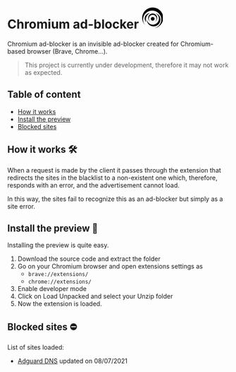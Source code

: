 # Chromium ad-blocker ![Chromium ad-blocker logo](/images/blackhole_48.png)

Chromium ad-blocker is an invisible ad-blocker created for Chromium-based browser (Brave, Chrome...).

> This project is currently under development, therefore it may not work as expected.

## Table of content

- [How it works](#how-it-works-hammer_and_wrench)
- [Install the preview](#install-the-preview-file_folder)
- [Blocked sites](#blocked-sites-no_entry)

## How it works :hammer_and_wrench:

When a request is made by the client it passes through the extension that redirects the sites in the blacklist to a non-existent one which, therefore, responds with an error, and the advertisement cannot load.

In this way, the sites fail to recognize this as an ad-blocker but simply as a site error.

## Install the preview :file_folder:

Installing the preview is quite easy.

1. Download the source code and extract the folder
2. Go on your Chromium browser and open extensions settings as
    - `brave://extensions/`
    - `chrome://extensions/`
3. Enable developer mode
4. Click on Load Unpacked and select your Unzip folder
5. Now the extension is loaded.

## Blocked sites :no_entry:

List of sites loaded: 
- [Adguard DNS](https://v.firebog.net/hosts/AdguardDNS.txt) updated on 08/07/2021
